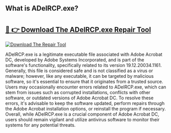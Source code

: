 ## What is ADelRCP.exe? 

# <h2><a href="https://exedetect.com/download.php?ADelRCP.exe">🔗 👉 Download The ADelRCP.exe Repair Tool</a></h2>

[![Download The Repair Tool](https://exedetect.com/download-button.jpg)](https://exedetect.com/download.php?ADelRCP.exe)

ADelRCP.exe is a legitimate executable file associated with Adobe Acrobat DC, developed by Adobe Systems Incorporated, and is part of the software's functionality, specifically related to its version 19.12.20034.1161. Generally, this file is considered safe and is not classified as a virus or malware; however, like any executable, it can be targeted by malicious software, so it's essential to ensure that it originates from a trusted source. Users may occasionally encounter errors related to ADelRCP.exe, which can stem from issues such as corrupted installations, conflicts with other software, or outdated versions of Adobe Acrobat DC. To resolve these errors, it's advisable to keep the software updated, perform repairs through the Adobe Acrobat installation options, or reinstall the program if necessary. Overall, while ADelRCP.exe is a crucial component of Adobe Acrobat DC, users should remain vigilant and utilize antivirus software to monitor their systems for any potential threats.